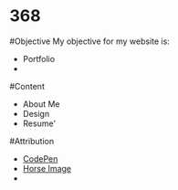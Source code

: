 368
===

#Objective
My objective for my website is:

* Portfolio
* 

#Content

* About Me 
* Design
* Resume'

#Attribution

* [CodePen](http://codepen.io)
* [Horse Image](http://awelltraveledwoman.tumblr.com/post/46696046452)
* 
